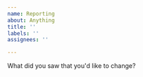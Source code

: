 ```yaml
---
name: Reporting
about: Anything
title: ''
labels: ''
assignees: ''

---
```


What did you saw that you'd like to change?
